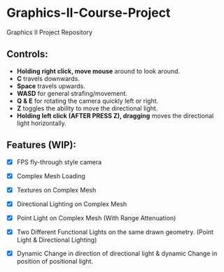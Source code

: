 # Graphics-II-Course-Project
Graphics II Project Repository

## Controls:
- **Holding right click, move mouse** around to look around.
- **C** travels downwards.
- **Space** travels upwards.
- **WASD** for general strafing/movement.
- **Q & E** for rotating the camera quickly left or right.
- **Z** toggles the ability to move the directional light.
- **Holding left click (AFTER PRESS Z), dragging** moves the directional light horizontally.

## Features (WIP):
- [x] FPS fly-through style camera
- [x] Complex Mesh Loading
- [x] Textures on Complex Mesh
- [x] Directional Lighting on Complex Mesh
- [x] Point Light on Complex Mesh (With Range Attenuation)
- [x] Two Different Functional Lights on the same drawn geometry. (Point Light & Directional Lighting)
- [x] Dynamic Change in direction of directional light & dynamic Change in position of positional light.


